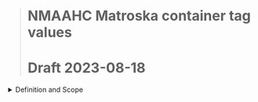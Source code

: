 ># NMAAHC Matroska container tag values
># **Draft 2023-08-18**

<details>
<summary>
Definition and Scope    
</summary>
<p>

### These draft guidelines pertain to matroska container files created/dervied from born-digital or analog sources, both video and film. These guidelines build upon and should be used in conjunction with the general cataloging rules enumerated in the NMAAHC Cataloging Standards and Guidelines.

<br/>

| tag                       | value                                   | DAMS field                | Comments                                                          | 
| ------------------------- | ------                                  | ------------              | --------                                                          |
| TITLE                     | Twilight City                           | mkv_title                 | Title as determined by technician at time of transfer. **This information will go to segment info section.**         |
| _coding_history            | O=VHS, C=Color, S=Analog, VS= NTSC, F=24, A=4:3, R=640×480, T=Sony SVO-5800,  O=FFV1mkv, C=Color, V=Composite, S=Analog Stereo, F=24, A=4:3, W=10-bit, R=640×480, M=YUV422p10, T=Blackmagic UltraStudio 4K Mini SN123456, ffmpeg vrecord; in-house, O=FFV1mkv, W=10-bit, R640x480, MYUV422p10 N=Emily Nabasny  | mkv_coding_history        | Coding history for tape digitization. Should we use the cumbersome FADGI lingo? |
| DESCRIPTION       | In the 1980s a young journalist...      | mkv_content_description   | short content description created by technician at time of transfer |
| CATALOG_NUMBER               | 2012.79.1.16.1a                         | mkv_identifier            | unit identifier |
| _alternate_identifier      | TR2019-63                               | mkv_alternate_indentifier | for your secret agent ID |
| FPS | 18fps                                   | mkv_fps                   | we do also put this in the DPX header... but does anyone anywhere ever look at those? |
| ORIGINAL_MEDIA_TYPE        | U-matic                                 | mkv_originating_format    | needs controlled vocab... PBCore... how to enforce? |
| ENCODED BY                 | Smithsonian NMAAHC                      | mkv_encoder               | Entity responsible for creation of digital file |
| COLLECTION                |  Pearl Bowser Collection                  |  mkv_collection_info      | Collection level info |       


*TagNames starting with the underscore character ‘_’ are not official tags

<br/>

| Attachment                 | Tag                                    | DAMS field                | Comments                                                         | 
| -------------------------- | ------                                 | ------------              | --------                                                         |
| Camera Card log file       |  _CAMERA_CARD_LOG                      | mkv_attachment            | Log file generated by camera card script. The file will include camera make/model and the script information (e.g. how many original files and concatenated using ffmpeg,.etc) |
| Camera Card original file structure | _CAMERA_CARD_TREE              |  mkv_attachment          | Text file generated by ```treeL='tree -RapugD --si –du``` command (included in camera card script), contains original file structure. |

